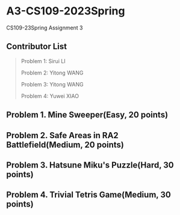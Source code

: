 # A3-CS109-2023Spring
CS109-23Spring Assignment 3

## Contributor List

> Problem 1: Sirui LI
>
> Problem 2: Yitong WANG
>
> Problem 3: Yitong WANG
>
> Problem 4: Yuwei XIAO

## Problem 1. Mine Sweeper(Easy, 20 points)

## Problem 2. Safe Areas in RA2 Battlefield(Medium, 20 points)

## Problem 3. Hatsune Miku's Puzzle(Hard, 30 points)

## Problem 4. Trivial Tetris Game(Medium, 30 points)
